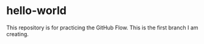 # hello-world
This repository is for practicing the GitHub Flow. 
This is the first branch I am creating.
